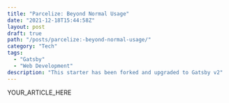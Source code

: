 ```yaml
---
title: "Parcelize: Beyond Normal Usage"
date: "2021-12-18T15:44:58Z"
layout: post
draft: true
path: "/posts/parcelize:-beyond-normal-usage/"
category: "Tech"
tags:
  - "Gatsby"
  - "Web Development"
description: "This starter has been forked and upgraded to Gatsby v2"
---
```


YOUR_ARTICLE_HERE
